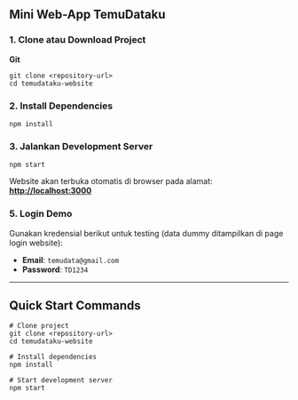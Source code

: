 

## Mini Web-App TemuDataku

### **1. Clone atau Download Project**

**Git**

```
git clone <repository-url>
cd temudataku-website
```

### **2. Install Dependencies**

```
npm install
```

### **3. Jalankan Development Server**

```
npm start
```

Website akan terbuka otomatis di browser pada alamat: [**http://localhost:3000**](http://localhost:3000/)

### **5. Login Demo**

Gunakan kredensial berikut untuk testing (data dummy ditampilkan di page login website):

- **Email**: `temudata@gmail.com`
- **Password**: `TD1234`

---

## **Quick Start Commands**

```
# Clone project
git clone <repository-url>
cd temudataku-website

# Install dependencies
npm install

# Start development server
npm start
```